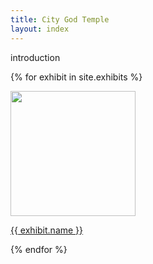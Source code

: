 ```yaml
---
title: City God Temple
layout: index
---
```


<div id="introduction">
  <p>
  introduction
  </p>
</div>

<table id= "pictures">

  <div id= "exhibit">

   {% for exhibit in site.exhibits %}
      <div id = "grid_cell">
          <a href = "{{ exhibit.url | relative_url }}"><img src="{{ exhibit.index_image_url }}" width=200px height=200px></a>
          <p><a href = "{{ exhibit.url | relative_url }}"> {{ exhibit.name }} </a></p>
      </div>
   {% endfor %}

</div>

</table>
